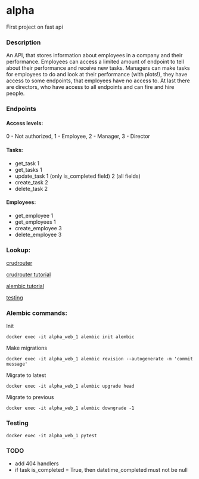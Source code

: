 # alpha
First project on fast api

### Description
An API, that stores information about employees in a company and their performance. Employees can access a limited 
amount of endpoint to tell about their performance and receive new tasks. Managers can make tasks for employees to do
and look at their performance (with plots!), they have access to some endpoints, that employees have no access to. At 
last there are directors, who have access to all endpoints and can fire and hire people.

### Endpoints

#### Access levels:

0 - Not authorized,
1 - Employee,
2 - Manager,
3 - Director

#### Tasks:
+ get_task 1
+ get_tasks 1
+ update_task 1 (only is_completed field) 2 (all fields)
+ create_task 2
+ delete_task 2

#### Employees:
+ get_employee 1
+ get_employees 1
+ create_employee 3
+ delete_employee 3

### Lookup:

[crudrouter](https://fastapi-crudrouter.awtkns.com/routing)

[crudrouter tutorial](https://www.youtube.com/watch?v=0xIe2qGZdiM)

[alembic tutorial](https://www.youtube.com/watch?v=SdcH6IEi6nE)

[testing](https://fastapi.tiangolo.com/tutorial/testing/)

### Alembic commands:

Init

`docker exec -it alpha_web_1 alembic init alembic`

Make migrations

`docker exec -it alpha_web_1 alembic revision --autogenerate -m 'commit message'`

Migrate to latest

`docker exec -it alpha_web_1 alembic upgrade head`

Migrate to previous

`docker exec -it alpha_web_1 alembic downgrade -1`

### Testing

`docker exec -it alpha_web_1 pytest`

### TODO
* add 404 handlers
* if task is_completed = True, then datetime_completed must not be null
